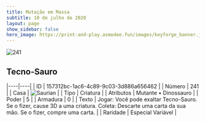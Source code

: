 ```yaml
---
title: Mutação em Massa
subtitle: 10 de julho de 2020
layout: page
show_sidebar: false
hero_image: https://print-and-play.asmodee.fun/images/keyforge_banner.jpg
---
```


![241](https://cdn.keyforgegame.com/media/card_front/pt/479_241_RWH7968WJHW2_pt.png)

## Tecno-Sauro

|----|----|
| ID | 157312bc-1ac6-4c89-9c03-3d886a656462 |
| Número | 241 |
| Casa | ![Saurian](https://archonarcana.com/images/thumb/9/9e/Saurian_P.png/22px-Saurian_P.png "Sauro") |
| Tipo | Criatura |
| Atributos | Mutante • Dinossauro |
| Poder | 5 |
| Armadura | 0 |
| Texto | Jogar: Você pode exaltar Tecno-Sauro. Se o fizer, cause 3D a uma criatura. Coleta: Descarte uma carta da sua mão. Se o fizer, compre uma carta. |
| Raridade | Especial Variável |
